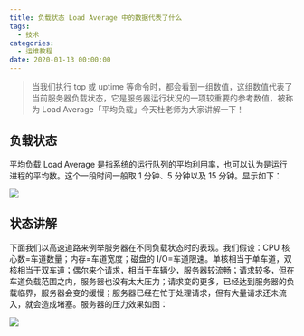```yaml
---
title: 负载状态 Load Average 中的数据代表了什么
tags:
  - 技术
categories:
  - 运维教程
date: 2020-01-13 00:00:00
---
```


> 当我们执行 top 或 uptime 等命令时，都会看到一组数值，这组数值代表了当前服务器负载状态，它是服务器运行状况的一项较重要的参考数值，被称为 Load Average「平均负载」今天杜老师为大家讲解一下！

<!-- more -->

## 负载状态

平均负载 Load Average 是指系统的运行队列的平均利用率，也可以认为是运行进程的平均数。这个一段时间一般取 1 分钟、5 分钟以及 15 分钟。显示如下：

![](https://cdn.dusays.com/2020/01/180-1.jpg)

## 状态讲解

下面我们以高速道路来例举服务器在不同负载状态时的表现。我们假设：CPU 核心数=车道数量；内存=车道宽度；磁盘的 I/O=车道限速。单核相当于单车道，双核相当于双车道；偶尔来个请求，相当于车辆少，服务器较流畅；请求较多，但在车道负载范围之内，服务器也没有太大压力；请求变的更多，已经达到服务器的负载临界，服务器会变的缓慢；服务器已经在忙于处理请求，但有大量请求还未流入，就会造成堵塞。服务器的压力效果如图：

![](https://cdn.dusays.com/2020/01/180-2.jpg)
